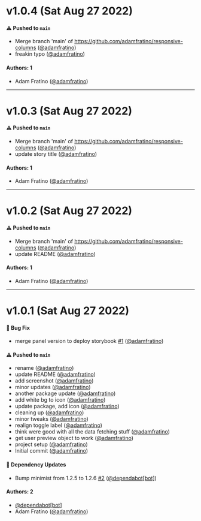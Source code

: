 # v1.0.4 (Sat Aug 27 2022)

#### ⚠️ Pushed to `main`

- Merge branch 'main' of https://github.com/adamfratino/responsive-columns ([@adamfratino](https://github.com/adamfratino))
- freakin typo ([@adamfratino](https://github.com/adamfratino))

#### Authors: 1

- Adam Fratino ([@adamfratino](https://github.com/adamfratino))

---

# v1.0.3 (Sat Aug 27 2022)

#### ⚠️ Pushed to `main`

- Merge branch 'main' of https://github.com/adamfratino/responsive-columns ([@adamfratino](https://github.com/adamfratino))
- update story title ([@adamfratino](https://github.com/adamfratino))

#### Authors: 1

- Adam Fratino ([@adamfratino](https://github.com/adamfratino))

---

# v1.0.2 (Sat Aug 27 2022)

#### ⚠️ Pushed to `main`

- Merge branch 'main' of https://github.com/adamfratino/responsive-columns ([@adamfratino](https://github.com/adamfratino))
- update README ([@adamfratino](https://github.com/adamfratino))

#### Authors: 1

- Adam Fratino ([@adamfratino](https://github.com/adamfratino))

---

# v1.0.1 (Sat Aug 27 2022)

#### 🐛 Bug Fix

- merge panel version to deploy storybook [#1](https://github.com/adamfratino/storybook-addon-responsive-columns/pull/1) ([@adamfratino](https://github.com/adamfratino))

#### ⚠️ Pushed to `main`

- rename ([@adamfratino](https://github.com/adamfratino))
- update README ([@adamfratino](https://github.com/adamfratino))
- add screenshot ([@adamfratino](https://github.com/adamfratino))
- minor updates ([@adamfratino](https://github.com/adamfratino))
- another package update ([@adamfratino](https://github.com/adamfratino))
- add white bg to icon ([@adamfratino](https://github.com/adamfratino))
- update package, add icon ([@adamfratino](https://github.com/adamfratino))
- cleaning up ([@adamfratino](https://github.com/adamfratino))
- minor tweaks ([@adamfratino](https://github.com/adamfratino))
- realign toggle label ([@adamfratino](https://github.com/adamfratino))
- think were good with all the data fetching stuff ([@adamfratino](https://github.com/adamfratino))
- get user preview object to work ([@adamfratino](https://github.com/adamfratino))
- project setup ([@adamfratino](https://github.com/adamfratino))
- Initial commit ([@adamfratino](https://github.com/adamfratino))

#### 🔩 Dependency Updates

- Bump minimist from 1.2.5 to 1.2.6 [#2](https://github.com/adamfratino/storybook-addon-responsive-columns/pull/2) ([@dependabot[bot]](https://github.com/dependabot[bot]))

#### Authors: 2

- [@dependabot[bot]](https://github.com/dependabot[bot])
- Adam Fratino ([@adamfratino](https://github.com/adamfratino))

